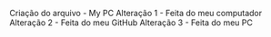 Criação do arquivo - My PC
Alteração 1 - Feita do meu computador
Alteração 2 - Feita do meu GitHub
Alteração 3 - Feita do meu PC